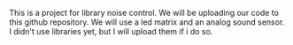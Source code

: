 This is a project for library noise control. We will be uploading our code to this github repository. We will use a led matrix and an analog sound sensor.
I didn't use libraries yet, but I will upload them if i do so.
